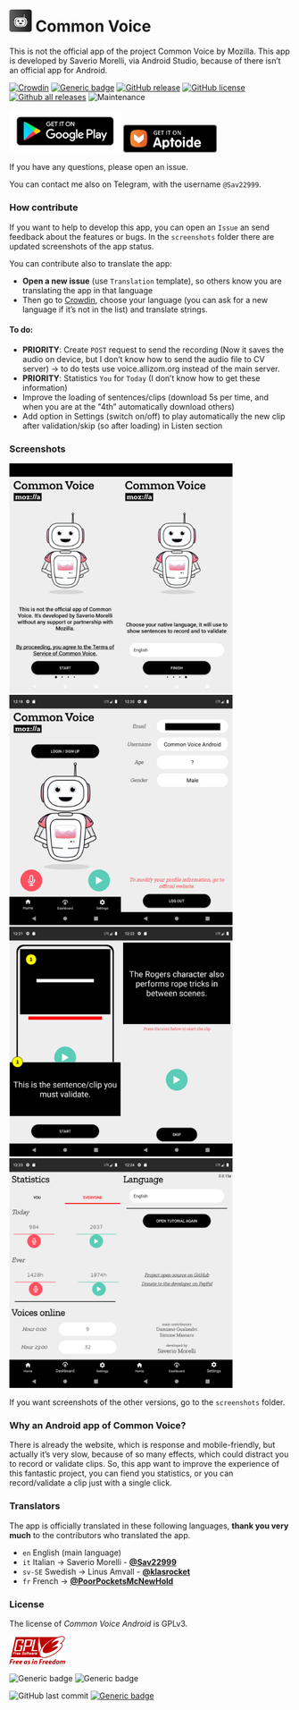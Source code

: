 

#  <img src="images/icon.png" width="40px" alt=""></img> Common Voice 

This is not the official app of the project Common Voice by Mozilla. This app is developed by Saverio Morelli, via Android Studio, because of there isn’t an official app for Android.

[![Crowdin](https://badges.crowdin.net/common-voice-android/localized.svg)](https://crowdin.com/project/common-voice-android) [![Generic badge](https://img.shields.io/badge/supported%20languages-4-green.svg)](https://saveriomorelli.com) [![GitHub release](https://img.shields.io/github/release/Sav22999/common-voice-android.svg)](https://github.com/Sav22999/common-voice-android/releases/) [![GitHub license](https://img.shields.io/github/license/Sav22999/common-voice-android.svg)](https://github.com/Sav22999/common-voice-android/blob/master/LICENSE) [![Github all releases](https://img.shields.io/github/downloads/Sav22999/common-voice-android/total.svg)](https://GitHub.com/Sav22999/common-voice-android/releases/) ![Maintenance](https://img.shields.io/badge/Maintained%3F-yes-green.svg)

[<img src="images/googlePlayBadge.png" width="200px"></img>](https://play.google.com/store/apps/details?id=org.commonvoice.saverio) [<img src="images/aptoideBadge.png" height="50px"></img>](https://common-voice-android.en.aptoide.com/?store_name=sav22999&app_id=49778274)

If you have any questions, please open an issue.

You can contact me also on Telegram, with the username `@Sav22999`.

### How contribute

If you want to help to develop this app, you can open an `Issue` an send feedback about the features or bugs. In the `screenshots` folder there are updated screenshots of the app status.

You can contribute also to translate the app:

- **Open a new issue** (use `Translation` template), so others know you are translating the app in that language
- Then go to [Crowdin](https://crowdin.com/project/common-voice-android), choose your language (you can ask for a new language if it’s not in the list) and translate strings.

#### To do:

- **PRIORITY**: Create `POST` request to send the recording (Now it saves the audio on device, but I don’t know how to send the audio file to CV server) -> to do tests use voice.allizom.org instead of the main server.
- **PRIORITY**: Statistics `You` for `Today` (I don’t know how to get these information)
- Improve the loading of sentences/clips (download 5s per time, and when you are at the "4th” automatically download others)
- Add option in Settings (switch on/off) to play automatically the new clip after validation/skip (so after loading) in Listen section

### Screenshots

<img src="fastlane/metadata/android/en-US/images/phoneScreenshots/1.png" width="200px"></img><img src="fastlane/metadata/android/en-US/images/phoneScreenshots/2.png" width="200px"></img><img src="fastlane/metadata/android/en-US/images/phoneScreenshots/3.png" width="200px"></img><img src="fastlane/metadata/android/en-US/images/phoneScreenshots/4.png" width="200px"></img><img src="fastlane/metadata/android/en-US/images/phoneScreenshots/5.png" width="200px"></img><img src="fastlane/metadata/android/en-US/images/phoneScreenshots/6.png" width="200px"></img><img src="fastlane/metadata/android/en-US/images/phoneScreenshots/7.png" width="200px"></img><img src="fastlane/metadata/android/en-US/images/phoneScreenshots/8.png" width="200px"></img>

If you want screenshots of the other versions, go to the `screenshots` folder.

### Why an Android app of Common Voice?

There is already the website, which is response and mobile-friendly, but actually it’s very slow, because of so many effects, which could distract you to record or validate clips. So, this app want to improve the experience of this fantastic project, you can fiend you statistics, or you can record/validate a clip just with a single click.

### Translators

The app is officially translated in these following languages, **thank you very much** to the contributors who translated the app.

- `en` English (main language)
- `it` Italian -> Saverio Morelli - **[@Sav22999](https://github.com/Sav22999)**
- `sv-SE` Swedish -> Linus Amvall - **[@klasrocket](https://github.com/klasrocket)**
- `fr` French -> **[@PoorPocketsMcNewHold](https://github.com/PoorPocketsMcNewHold)**

### License

The license of *Common Voice Android* is GPLv3.

<img src="images/gpl.png" width="100px"></img>



![Generic badge](https://img.shields.io/badge/built%20in-Android%20Studio-green.svg) ![Generic badge](https://img.shields.io/badge/developed%20in-Kotlin-blue.svg)

![GitHub last commit](https://img.shields.io/github/last-commit/Sav22999/common-voice-android) [![Generic badge](https://img.shields.io/badge/developed%20by-Sav22999-lightgrey.svg)](https://saveriomorelli.com)